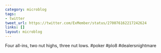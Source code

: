 ```yaml
---
category: microblog
tags:
- twitter
tweet_url: https://twitter.com/ExMember/status/270076162217242624
links: []
layout: microblog
---
```

Four all-ins, two nut highs, three nut lows. #poker #plo8 #dealersnightmare
